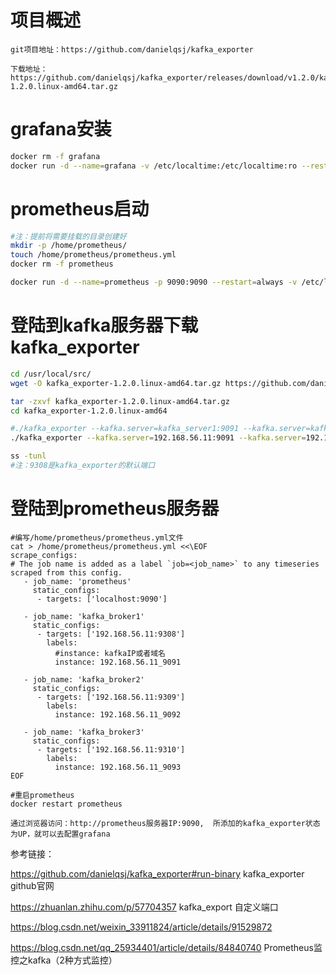 # 项目概述
```
git项目地址：https://github.com/danielqsj/kafka_exporter

下载地址： https://github.com/danielqsj/kafka_exporter/releases/download/v1.2.0/kafka_exporter-1.2.0.linux-amd64.tar.gz

```

# grafana安装

```bash
docker rm -f grafana
docker run -d --name=grafana -v /etc/localtime:/etc/localtime:ro --restart=always -p 3000:3000 grafana/grafana
```

# prometheus启动

```bash
#注：提前将需要挂载的目录创建好
mkdir -p /home/prometheus/
touch /home/prometheus/prometheus.yml
docker rm -f prometheus

docker run -d --name=prometheus -p 9090:9090 --restart=always -v /etc/localtime:/etc/localtime:ro  -v /home/prometheus/prometheus.yml:/etc/prometheus/prometheus.yml  prom/prometheus
```

# 登陆到kafka服务器下载kafka_exporter

```bash
cd /usr/local/src/
wget -O kafka_exporter-1.2.0.linux-amd64.tar.gz https://github.com/danielqsj/kafka_exporter/releases/download/v1.2.0/kafka_exporter-1.2.0.linux-amd64.tar.gz

tar -zxvf kafka_exporter-1.2.0.linux-amd64.tar.gz
cd kafka_exporter-1.2.0.linux-amd64

#./kafka_exporter --kafka.server=kafka_server1:9091 --kafka.server=kafka_server2:9092 ...&  支持多个kafka_server
./kafka_exporter --kafka.server=192.168.56.11:9091 --kafka.server=192.168.56.11:9092 --kafka.server=192.168.56.11:9093 &

ss -tunl
#注：9308是kafka_exporter的默认端口
```

# 登陆到prometheus服务器

```
#编写/home/prometheus/prometheus.yml文件
cat > /home/prometheus/prometheus.yml <<\EOF
scrape_configs:
# The job name is added as a label `job=<job_name>` to any timeseries scraped from this config.
   - job_name: 'prometheus'
     static_configs:
      - targets: ['localhost:9090']

   - job_name: 'kafka_broker1'
     static_configs:
      - targets: ['192.168.56.11:9308']
        labels:
          #instance: kafkaIP或者域名
          instance: 192.168.56.11_9091

   - job_name: 'kafka_broker2'
     static_configs:
      - targets: ['192.168.56.11:9309']
        labels:
          instance: 192.168.56.11_9092

   - job_name: 'kafka_broker3'
     static_configs:
      - targets: ['192.168.56.11:9310']
        labels:
          instance: 192.168.56.11_9093
EOF

#重启prometheus
docker restart prometheus
```

`通过浏览器访问：http://prometheus服务器IP:9090,  所添加的kafka_exporter状态为UP，就可以去配置grafana`


参考链接：

https://github.com/danielqsj/kafka_exporter#run-binary   kafka_exporter github官网

https://zhuanlan.zhihu.com/p/57704357   kafka_export 自定义端口

https://blog.csdn.net/weixin_33911824/article/details/91529872

https://blog.csdn.net/qq_25934401/article/details/84840740   Prometheus监控之kafka（2种方式监控）


